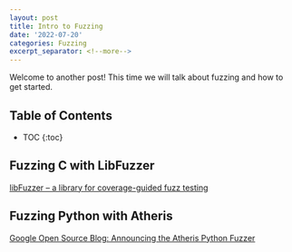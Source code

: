 ```yaml
---
layout: post
title: Intro to Fuzzing
date: '2022-07-20'
categories: Fuzzing
excerpt_separator: <!--more-->
---
```


Welcome to another post!
This time we will talk about fuzzing and how to get started.

<!--more-->


## Table of Contents
* TOC
{:toc}

## Fuzzing C with LibFuzzer

[libFuzzer – a library for coverage-guided fuzz testing](https://llvm.org/docs/LibFuzzer.html)

## Fuzzing Python with Atheris

[Google Open Source Blog:  Announcing the Atheris Python Fuzzer](https://opensource.googleblog.com/2020/12/announcing-atheris-python-fuzzer.html)
